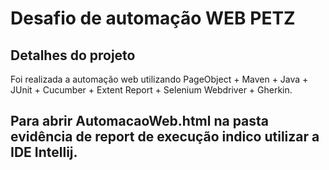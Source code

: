 # Desafio de automação WEB PETZ

## Detalhes do projeto

Foi realizada a automação web utilizando PageObject + Maven + Java + JUnit + Cucumber + Extent Report + Selenium Webdriver + Gherkin.

## Para abrir AutomacaoWeb.html na pasta evidência de report de execução indico utilizar a IDE Intellij.
